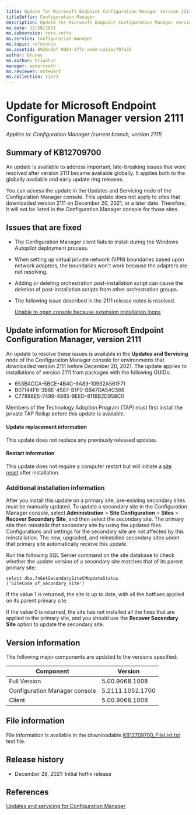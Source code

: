 ```yaml
---
title: Update for Microsoft Endpoint Configuration Manager version 2111
titleSuffix: Configuration Manager
description: Update for Microsoft Endpoint Configuration Manager version 2111
ms.date: 12/28/2021
ms.subservice: core-infra
ms.service: configuration-manager
ms.topic: reference
ms.assetid: 8926c6bf-9d84-47fc-aede-ca1ebc797a35
author: bhuney
ms.author: brianhun
manager: apoorvseth
ms.reviewer: mstewart
ms.collection: tier3
---
```

# Update for Microsoft Endpoint Configuration Manager version 2111

*Applies to: Configuration Manager (current branch, version 2111)*

## Summary of KB12709700
An update is available to address important, late-breaking issues that were resolved after version 2111 became available globally. It applies both to the globally available and early update ring releases.

You can access the update in the Updates and Servicing node of the Configuration Manager console.
This update does not apply to sites that downloaded version 2111 on December 20, 2021, or a later date.
Therefore, it will not be listed in the Configuration Manager console for those sites.

## Issues that are fixed

<!-- 12668507 -->
- The Configuration Manager client fails to install during the Windows Autopilot deployment process.

<!-- 12692152 -->
- When setting up virtual private network (VPN) boundaries based upon network adapters, the boundaries won't work because the adapters are not resolving.

<!-- 12683956 -->
- Adding or deleting orchestration post-installation script can cause the deletion of post-installation scripts from other orchestration groups.

<!-- 12868458 -->
- The following issue described in the 2111 release notes is resolved.

   [Unable to open console because extension installation loops](../../core/servers/deploy/install/release-notes.md#unable-to-open-console-because-extension-installation-loops)

## Update information for Microsoft Endpoint Configuration Manager, version 2111
An update to resolve these issues is available in the **Updates and Servicing** node of the Configuration Manager console for environments that downloaded version 2111 before December 20, 2021.
The update applies to installations of version 2111 from packages with the following GUIDs:
   - 653BACCA-5BCE-4B4C-9A83-10932A561F71
   - B07144F6-3B8E-4587-B1F0-BB47DA54C566
   - C77888E5-7499-4885-9EED-811BB2D958C0

Members of the Technology Adoption Program (TAP) must first install the private TAP Rollup before this update is available.

#### Update replacement information
This update does not replace any previously released updates.

#### Restart information
This update does not require a computer restart but will initiate a [site reset](../../core/servers/manage/modify-your-infrastructure.md#bkmk_reset) after installation.

### Additional installation information
After you install this update on a primary site, pre-existing secondary sites must be manually updated. To update a secondary site in the Configuration Manager console, select **Administration** > **Site Configuration** > **Sites** >  **Recover Secondary Site**, and then select the secondary site. The primary site then reinstalls that secondary site by using the updated files. Configurations and settings for the secondary site are not affected by this reinstallation. The new, upgraded, and reinstalled secondary sites under that primary site automatically receive this update.

Run the following SQL Server command on the site database to check whether the update version of a secondary site matches that of its parent primary site:
   ```code
   select dbo.fnGetSecondarySiteCMUpdateStatus ('SiteCode_of_secondary_site')
   ```
If the value 1 is returned, the site is up to date, with all the hotfixes applied on its parent primary site.

If the value 0 is returned, the site has not installed all the fixes that are applied to the primary site, and you should use the **Recover Secondary Site** option to update the secondary site.

## Version information
The following major components are updated to the versions specified:

|Component |Version |
|---|---|
| Full Version | 5.00.9068.1008 |
| Configuration Manager console | 5.2111.1052.1700 |
| Client | 5.00.9068.1008 |

## File information
File information is available in the downloadable [KB12709700_FileList.txt](https://aka.ms/KB12709700_FileList) text file.

## Release history
- December 28, 2021: Initial hotfix release

## References
[Updates and servicing for Configuration Manager](../../core/servers/manage/updates.md)